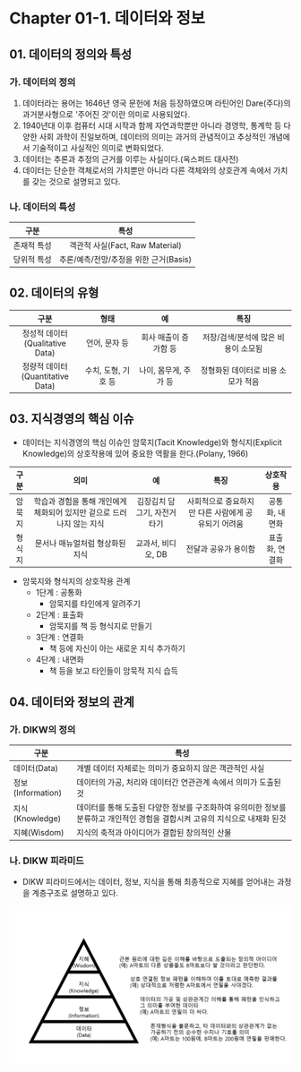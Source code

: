 # Chapter 01-1. 데이터와 정보



## 01. 데이터의 정의와 특성



### 가. 데이터의 정의

1. 데이터라는 용어는 1646년 영국 문헌에 처음 등장하였으며 라틴어인 Dare(주다)의 과거분사형으로 '주어진 것'이란 의미로 사용되었다.
2. 1940년대 이후 컴퓨터 시대 시작과 함께 자연과학뿐만 아니라 경영학, 통계학 등 다양한 사회 과학이 진일보하며, 데이터의 의미는 과거의 관념적이고 추상적인 개념에서 기술적이고 사실적인 의미로 변화되었다.
3. 데이터는 추론과 추정의 근거를 이루는 사실이다.(옥스퍼드 대사전)
4. 데이터는 단순한 객체로서의 가치뿐만 아니라 다른 객체와의 상호관계 속에서 가치를 갖는 것으로 설명되고 있다.



### 나. 데이터의 특성

|    구분     |                  특성                  |
| :---------: | :------------------------------------: |
| 존재적 특성 |    객관적 사실(Fact, Raw Material)     |
| 당위적 특성 | 추론/예측/전망/추정을 위한 근거(Basis) |



## 02. 데이터의 유형

|                  구분                  |        형태         |          예           |                특징                 |
| :------------------------------------: | :-----------------: | :-------------------: | :---------------------------------: |
| 정성적 데이터<br />(Qualitative Data)  |    언어, 문자 등    | 회사 매출이 증가함 등 | 저장/검색/분석에 많은 비용이 소모됨 |
| 정량적 데이터<br />(Quantitative Data) | 수치, 도형, 기호 등 | 나이, 몸무게, 주가 등 | 정형화된 데이터로 비용 소모가 적음  |



## 03. 지식경영의 핵심 이슈

- 데이터는 지식경영의 핵심 이슈인 암묵지(Tacit Knowledge)와 형식지(Explicit Knowledge)의 상호작용에 있어 중요한 역활을 한다.(Polany, 1966)

|  구분  |                             의미                             |              예              |                        특징                         |    상호작용    |
| :----: | :----------------------------------------------------------: | :--------------------------: | :-------------------------------------------------: | :------------: |
| 암묵지 | 학습과 경험을 통해 개인에게 체화되어 있지만 겉으로 드러나지 않는 지식 | 김장김치 담그기, 자전거 타기 | 사회적으로 중요하지만 다른 사람에게 공유되기 어려움 | 공통화, 내면화 |
| 형식지 |               문서나 매뉴얼처럼 형상화된 지식                |      교과서, 비디오, DB      |                전달과 공유가 용이함                 | 표출화, 연결화 |



- 암묵지와 형식지의 상호작용 관계
  - 1단계 : 공통화
    - 암묵지를 타인에게 알려주기
  - 2단계 : 표출화
    - 암묵지를 책 등 형식지로 만들기
  - 3단계 : 연결화
    - 책 등에 자신이 아는 새로운 지식 추가하기
  - 4단계 : 내면화
    - 책 등을 보고 타인들이 암묵적 지식 습득



## 04. 데이터와 정보의 관계



### 가. DIKW의 정의

| 구분              | 특성                                                         |
| ----------------- | ------------------------------------------------------------ |
| 데이터(Data)      | 개별 데이터 자체로는 의미가 중요하지 않은 객관적인 사실      |
| 정보(Information) | 데이터의 가공, 처리와 데이터간 연관관계 속에서 의미가 도출된 것 |
| 지식(Knowledge)   | 데이터를 통해 도출된 다양한 정보를 구조화하여 유의미한 정보를 분류하고 개인적인 경험을 결합시켜 고유의 지식으로 내재화 된것 |
| 지혜(Wisdom)      | 지식의 축적과 아이디어가 결합된 창의적인 산물                |



### 나. DIKW 피라미드

- DIKW 피라미드에서는 데이터, 정보, 지식을 통해 최종적으로 지혜를 얻어내는 과정을 계층구조로 설명하고 있다.

![1-1](image/1-1.png)
